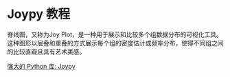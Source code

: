 # Joypy 教程

<show-structure depth="3"/>

脊线图，又称为Joy Plot，是一种用于展示和比较多个组数据分布的可视化工具。这种图形以层叠和重叠的方式展示每个组的密度估计或频率分布，使得不同组之间的比较直观且具有艺术美感。

<seealso>
<category ref="ref_docs">
    <a href="https://mp.weixin.qq.com/s/ABdPvNyRZ5CS623xNcoYSg">强大的 Python 库: Joypy</a>
</category>
<category ref="ref_github">
</category>
<category ref="ref_issues">
</category>
<category ref="ref_hf">
</category>
<category ref="ref_ms">
</category>
</seealso>
